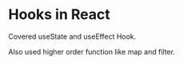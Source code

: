 # Hooks in React

Covered useState and useEffect Hook.

Also used higher order function like map and filter.